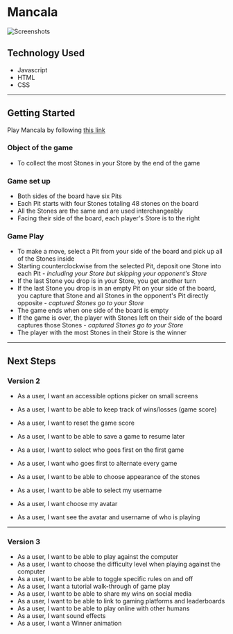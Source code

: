 # Mancala






![Screenshots](https://git.....)
## Technology Used
- Javascript
- HTML
- CSS 

---

## Getting Started 
Play Mancala by following [this link](https://dwindleduck.github.io/Mancala/)

### Object of the game
- To collect the most Stones in your Store by the end of the game

### Game set up
- Both sides of the board have six Pits
- Each Pit starts with four Stones totaling 48 stones on the board
- All the Stones are the same and are used interchangeably 
- Facing their side of the board, each player's Store is to the right 

### Game Play
- To make a move, select a Pit from your side of the board and pick up all of the Stones inside
- Starting counterclockwise from the selected Pit, deposit one Stone into each Pit - *including your Store but skipping your opponent's Store*
 - If the last Stone you drop is in your Store, you get another turn
 - If the last Stone you drop is in an empty Pit on your side of the board, you capture that Stone and all Stones in the opponent's Pit directly opposite - *captured Stones go to your Store*
 - The game ends when one side of the board is empty
 - If the game is over, the player with Stones left on their side of the board captures those Stones - *captured Stones go to your Store*
 - The player with the most Stones in their Store is the winner



---

## Next Steps

### Version 2
- As a user, I want an accessible options picker on small screens
- As a user, I want to be able to keep track of wins/losses (game score)
- As a user, I want to reset the game score
- As a user, I want to be able to save a game to resume later
- As a user, I want to select who goes first on the first game
- As a user, I want who goes first to alternate every game

- As a user, I want to be able to choose appearance of the stones
- As a user, I want to be able to select my username
- As a user, I want choose my avatar
- As a user, I want see the avatar and username of who is playing
---
### Version 3
- As a user, I want to be able to play against the computer
- As a user, I want to choose the difficulty level when playing against the computer
- As a user, I want to be able to toggle specific rules on and off
- As a user, I want a tutorial walk-through of game play
- As a user, I want to be able to share my wins on social media
- As a user, I want to be able to link to gaming platforms and leaderboards
- As a user, I want to be able to play online with other humans
- As a user, I want sound effects
- As a user, I want a Winner animation

